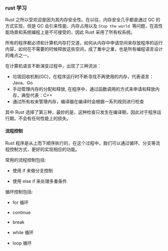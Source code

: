 ### rust 学习

Rust 之所以受欢迎是因为其内存安全性。在以往，内存安全几乎都是通过 GC 的方式实现，但是 GC 会引来性能、内存占用以及 `Stop the world `等问题，在高性能场景和系统编程上是不可接受的，因此 Rust 采用了所有权系统。

所有的程序都必须和计算机内存打交道，如何从内存中申请空间来存放程序的运行内容，如何在不需要的时候释放这些空间，成了重中之重，也是所有编程语言设计的难点之一。

在计算机语言不断演变过程中，出现了三种流派：

* 垃圾回收机制(GC)，在程序运行时不断寻找不再使用的内存，代表语言：Java、Go
* 手动管理内存的分配和释放, 在程序中，通过函数调用的方式来申请和释放内存，典型代表：C++
* 通过所有权来管理内存，编译器在编译时会根据一系列规则进行检查

其中 Rust 选择了第三种，最妙的是，这种检查只发生在编译期，因此对于程序运行期，不会有任何性能上的损失。

#### 流程控制

Rust 程序是从上而下顺序执行的，在这个过程中，我们可以通过循环、分支等流程控制方式，更好的实现相应的功能。

常用的流程控制包括:

* 使用 if 来做分支控制

* 使用 else if 来处理多重条件

循环控制包括:

* for 循环

* continue

* break

* while 循环

* loop 循环